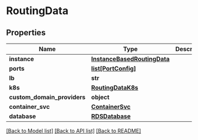 # RoutingData

## Properties
Name | Type | Description | Notes
------------ | ------------- | ------------- | -------------
**instance** | [**InstanceBasedRoutingData**](InstanceBasedRoutingData.md) |  | [optional] 
**ports** | [**list[PortConfig]**](PortConfig.md) |  | [optional] 
**lb** | **str** |  | [optional] 
**k8s** | [**RoutingDataK8s**](RoutingDataK8s.md) |  | [optional] 
**custom_domain_providers** | **object** |  | [optional] 
**container_svc** | [**ContainerSvc**](ContainerSvc.md) |  | [optional] 
**database** | [**RDSDatabase**](RDSDatabase.md) |  | [optional] 

[[Back to Model list]](../README.md#documentation-for-models) [[Back to API list]](../README.md#documentation-for-api-endpoints) [[Back to README]](../README.md)

